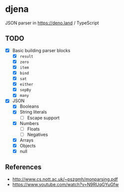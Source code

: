 # djena

JSON parser in <https://deno.land> / TypeScript

## TODO

- [x] Basic building parser blocks 
  - [x] `result`
  - [x] `zero`
  - [x] `item`
  - [x] `bind`
  - [x] `sat`
  - [x] `either`
  - [x] `sepBy`
  - [x] `many`
 - [x] JSON
   - [x] Booleans
   - [x] String literals
      - [ ] Escape support
   - [x] Numbers
      - [ ] Floats
      - [ ] Negatives
   - [x] Arrays
   - [x] Objects
   - [x] null

## References

- <http://www.cs.nott.ac.uk/~pszgmh/monparsing.pdf>
- <https://www.youtube.com/watch?v=N9RUqGYuGfw>
